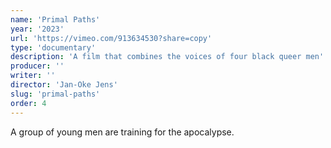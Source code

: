 ```yaml
---
name: 'Primal Paths'
year: '2023'
url: 'https://vimeo.com/913634530?share=copy'
type: 'documentary'
description: 'A film that combines the voices of four black queer men'
producer: ''
writer: ''
director: 'Jan-Oke Jens'
slug: 'primal-paths'
order: 4
---
```


<script>
  import ExternalLink from '$lib/components/Link/ExternalLink.svelte';
  import Link from '$lib/components/Link/Link.svelte';
</script>

A group of young men are training for the apocalypse.

<!-- <div class="hidden-desktop">
<ExternalLink ariaLabel="Watch film" href='https://vimeo.com/913634530?share=copy'>Watch film</ExternalLink>

![Movie Poster](../../assets/projects/i-was-never-really-here/iwnrh_poster.jpg)

</div> -->
